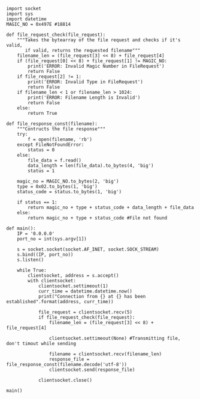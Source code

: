     import socket
    import sys
    import datetime
    MAGIC_NO = 0x497E #18814

    def file_request_check(file_request):
        """Takes the bytearray of the file request and checks if it's valid,
           if valid, returns the requested filename"""
        filename_len = (file_request[3] << 8) + file_request[4]
        if (file_request[0] << 8) + file_request[1] != MAGIC_NO:
            print('ERROR: Invalid Magic Number in FileRequest')
            return False
        if file_request[2] != 1:
            print('ERROR: Invalid Type in FileRequest')
            return False
        if filename_len < 1 or filename_len > 1024:
            print('ERROR: Filename Length is Invalid')
            return False
        else:
            return True

    def file_response_const(filename):
        """Contructs the file response"""
        try:
            f = open(filename, 'rb')
        except FileNotFoundError:
            status = 0
        else:
            file_data = f.read()
            data_length = len(file_data).to_bytes(4, 'big')
            status = 1

        magic_no = MAGIC_NO.to_bytes(2, 'big')
        type = 0x02.to_bytes(1, 'big')
        status_code = status.to_bytes(1, 'big')

        if status == 1:
            return magic_no + type + status_code + data_length + file_data
        else:
            return magic_no + type + status_code #File not found

    def main():
        IP = '0.0.0.0'
        port_no = int(sys.argv[1])

        s = socket.socket(socket.AF_INET, socket.SOCK_STREAM)
        s.bind((IP, port_no))
        s.listen()

        while True:
            clientsocket, address = s.accept()
            with clientsocket:
                clientsocket.settimeout(1)
                curr_time = datetime.datetime.now()
                print("Connection from {} at {} has been established".format(address, curr_time))

                file_request = clientsocket.recv(5)
                if file_request_check(file_request):
                    filename_len = (file_request[3] << 8) + file_request[4]

                    clientsocket.settimeout(None) #Transmitting file, don't timout while sending

                    filename = clientsocket.recv(filename_len)
                    response_file = file_response_const(filename.decode('utf-8'))
                    clientsocket.send(response_file)

                clientsocket.close()

    main()

